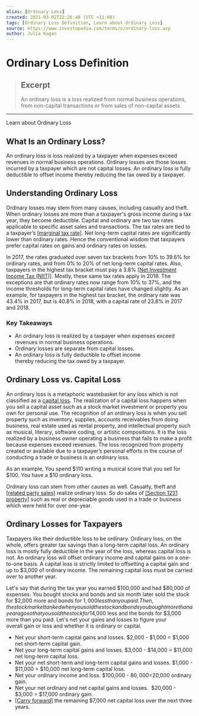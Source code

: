 ```yaml
---
alias: [Ordinary Loss]
created: 2021-03-02T22:26:40 (UTC +11:00)
tags: [Ordinary Loss Definition, Learn about Ordinary Loss]
source: https://www.investopedia.com/terms/o/ordinary-loss.asp
author: Julia Kagan
---
```


# Ordinary Loss Definition

> ## Excerpt
> An ordinary loss is a loss realized from normal business operations, from non-capital transactions or from sales of non-capital assets.

---

Learn about Ordinary Loss
## What Is an Ordinary Loss?

An ordinary loss is loss realized by a taxpayer when expenses exceed revenues in normal business operations. Ordinary losses are those losses incurred by a taxpayer which are not capital losses. An ordinary loss is fully deductible to offset income thereby reducing the tax owed by a taxpayer.

## Understanding Ordinary Loss

Ordinary losses may stem from many causes, including casualty and theft. When ordinary losses are more than a taxpayer's gross income during a tax year, they become deductible. Capital and ordinary are two tax rates applicable to specific asset sales and transactions. The tax rates are tied to a taxpayer’s [[marginal tax rate]](https://www.investopedia.com/terms/m/marginaltaxrate.asp). Net long-term capital rates are significantly lower than ordinary rates. Hence the conventional wisdom that taxpayers prefer capital rates on gains and ordinary rates on losses. 

In 2017, the rates graduated over seven tax brackets from 10% to 39.6% for ordinary rates, and from 0% to 20% of net long-term capital rates. Also, taxpayers in the highest tax bracket must pay a 3.8% [[Net Investment Income Tax (NIIT)]](https://www.investopedia.com/terms/n/netinvestmentincome.asp). Mostly, these same tax rates apply in 2018. The exceptions are that ordinary rates now range from 10% to 37%, and the income thresholds for long-term capital rates have changed slightly. As an example, for taxpayers in the highest tax bracket, the ordinary rate was 43.4% in 2017, but is 40.8% in 2018, with a capital rate of 23.8% in 2017 and 2018.

### Key Takeaways

-   An ordinary loss is realized by a taxpayer when expenses exceed revenues in normal business operations.
-   Ordinary losses are separate from capital losses.
-   An ordinary loss is fully deductible to offset income thereby reducing the tax owed by a taxpayer.

## Ordinary Loss vs. Capital Loss

An ordinary loss is a metaphoric wastebasket for any loss which is not classified as a [capital loss](https://www.investopedia.com/terms/c/capitalloss.asp). The realization of a capital loss happens when you sell a capital asset such as a stock market investment or property you own for personal use. The recognition of an ordinary loss is when you sell property such as inventory, supplies, accounts receivables from doing business, real estate used as rental property, and intellectual property such as musical, literary, software coding, or artistic compositions. It is the loss realized by a business owner operating a business that fails to make a profit because expenses exceed revenues. The loss recognized from property created or available due to a taxpayer’s personal efforts in the course of conducting a trade or business is an ordinary loss.

As an example, You spend $110 writing a musical score that you sell for $100. You have a $10 ordinary loss. 

Ordinary loss can stem from other causes as well. Casualty, theft and [[related party sales]](https://www.investopedia.com/terms/r/related-partytransaction.asp) realize ordinary loss. So do sales of [[Section 1231 property]](https://www.investopedia.com/terms/s/section-1231.asp) such as real or depreciable goods used in a trade or business which were held for over one-year.

## Ordinary Losses for Taxpayers

Taxpayers like their deductible loss to be ordinary. Ordinary loss, on the whole, offers greater tax savings than a long-term capital loss. An ordinary loss is mostly fully deductible in the year of the loss, whereas capital loss is not. An ordinary loss will offset ordinary income and capital gains on a one-to-one basis. A capital loss is strictly limited to offsetting a capital gain and up to $3,000 of ordinary income. The remaining capital loss must be carried over to another year.

Let's say that during the tax year you earned $100,000 and had $80,000 of expenses. You bought stocks and bonds and six month later sold the stock for $2,000 more and bonds for $1,000 less than you paid. Then, the stock market tanked when you sold the stock and bonds you bought more than a year ago so that you sold the stock for $14,000 less and the bonds for $3,000 more than you paid. Let's net your gains and losses to figure your overall gain or loss and whether it is ordinary or capital.

-   Net your short-term capital gains and losses. $2,000 - $1,000 = $1,000 net short-term capital gain. 
-   Net your long-term capital gains and losses. $3,000 - $14,000 = $11,000 net long-term capital loss. 
-   Net your net short-term and long-term capital gains and losses. $1,000 - $11,000 = $10,000 net long-term capital loss. 
-   Net your ordinary income and loss. $100,000 - $80,000 = $20,000 ordinary gain.
-   Net your net ordinary and net capital gains and losses.  $20,000 - $3,000 = $17,000 ordinary gain.
-   [[Carry forward]](https://www.investopedia.com/terms/l/losscarryforward.asp) the remaining $7,000 net capital loss over the next three years.
